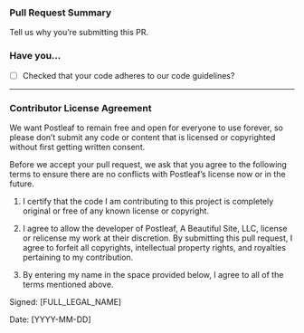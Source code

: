 ### Pull Request Summary

Tell us why you’re submitting this PR.

### Have you...

- [ ] Checked that your code adheres to our code guidelines?

---

### Contributor License Agreement

We want Postleaf to remain free and open for everyone to use forever, so please don’t submit any code or content that is licensed or copyrighted without first getting written consent.

Before we accept your pull request, we ask that you agree to the following terms to ensure there are no conflicts with Postleaf’s license now or in the future.

1. I certify that the code I am contributing to this project is completely original or free of any known license or copyright.

2. I agree to allow the developer of Postleaf, A Beautiful Site, LLC, license or relicense my work at their discretion. By submitting this pull request, I agree to forfeit all copyrights, intellectual property rights, and royalties pertaining to my contribution.

3. By entering my name in the space provided below, I agree to all of the terms mentioned above.

Signed: [FULL_LEGAL_NAME]

Date: [YYYY-MM-DD]